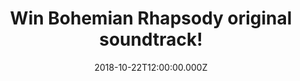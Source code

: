 ---
campaign-uuid: "c-70e3622e-d806-417d-91c8-8cd49bee3a41"
type: "Competition"
category: "Music"
date: "2018-10-22T12:00:00.000Z"
end-date: "2018-11-22T23:59:00.000Z"
disable-form: false
is_promoted: false
has_entry_page: true
title: "Win Bohemian Rhapsody original soundtrack!"
competition-description: "<p>To celebrate the upcoming biographical film about the\
  \ British rock band Queen, focusing on lead singer Freddie Mercury's life, Bohemian\
  \ Rhapsody, we have managed to get our hands on the original soundtrack of the movie.</p>\r\
  \n<p>Want it? You know what to do…</p>"
hero-header: "Win Bohemian Rhapsody original soundtrack!"
terms-confirmation: "N/A"
banner-img: "https://assets.expresslyapp.com/asset-9f93731c-a71c-4c7e-a7ad-7f574778cd66.jpg"
logo-left-href: "aaa.nme.com"
logo-left-image: "https://assets.expresslyapp.com/asset-8f236b9c-775c-444a-826e-c96d0168fa00.jpg"
logo-left-title: "NME AAA"
bg-image-hero: "https://assets.expresslyapp.com/asset-e25cd30c-bf30-4555-a3da-067d595e7087.jpg"
bg-image-first: "https://assets.expresslyapp.com/asset-70571574-be76-4b78-960a-2a60ae25e24d.jpg"
section1-content: "<p>Bohemian Rhapsody is a foot-stomping celebration of Queen, their\
  \ music and their extraordinary lead singer Freddie Mercury. Freddie defied stereotypes\
  \ and shattered convention to become one of the most beloved entertainers on the\
  \ planet. The film traces the meteoric rise of the band through their iconic songs\
  \ and revolutionary sound.</p>\r\n<p>If you are Queen’s biggest fan, think no more\
  \ and enter the form below for a chance to win the original soundtrack of the movie:\
  \ Bohemia Rhapsody!</p>\r\n<p>Good luck!</p>"
entry-title: "Win Bohemian Rhapsody original soundtrack!"
entry-content: "Enter the draw to win Bohemian Rhapsody original soundtrack by completing\
  \ the form below before 23:59 on 22th of November 2018."
has-winner: false
prize-description: "Bohemian Rhapsody original soundtrack."
special-conditions: "Multiple entries are allowed up to one every day.\r\nThis competition\
  \ is also available on: http://club.expressly.io/competitons/bohemian-rhapsody-original-soundtrack"
country-restrictions:
- "GB"
---